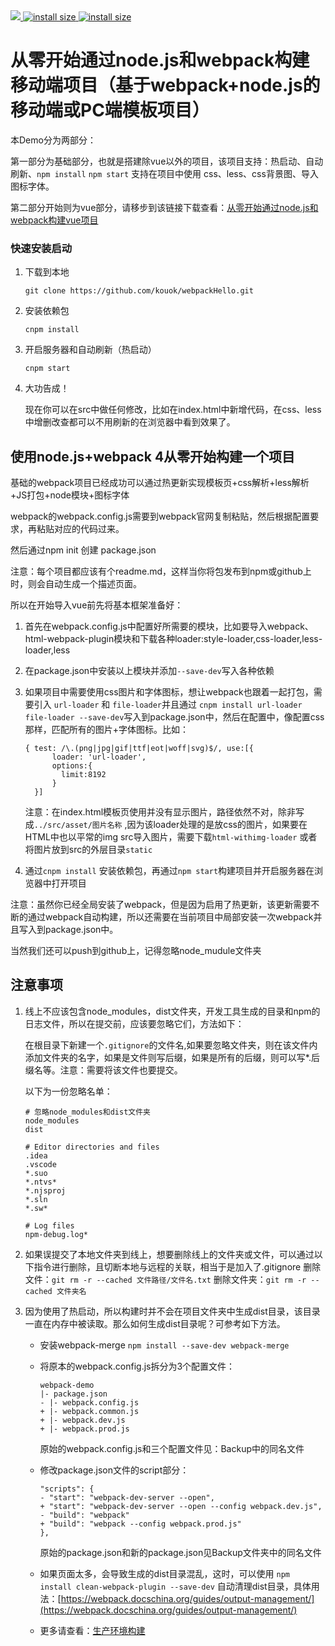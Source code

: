 <a href="https://www.npmjs.com/">
    <img src="https://img.shields.io/badge/npm-%3E5.6.0-green.svg">
</a>
<a href="https://nodejs.org/">
    <img src="https://img.shields.io/badge/node.js-%3E8.11-green.svg" alt="install size">
</a>
<a href="https://www.webpackjs.com/">
    <img src="https://img.shields.io/badge/webpack-%3E4.17-blue.svg" alt="install size">
</a>

# 从零开始通过node.js和webpack构建移动端项目（基于webpack+node.js的移动端或PC端模板项目）

本Demo分为两部分：

第一部分为基础部分，也就是搭建除vue以外的项目，该项目支持：热启动、自动刷新、`npm install` `npm start` 支持在项目中使用 css、less、css背景图、导入图标字体。

第二部分开始则为vue部分，请移步到该链接下载查看：[从零开始通过node.js和webpack构建vue项目](https://github.com/kouok/webpackHelloVue)

### 快速安装启动

1. 下载到本地

    `git clone https://github.com/kouok/webpackHello.git`

2. 安装依赖包

    `cnpm install`

3. 开启服务器和自动刷新（热启动）

    `cnpm start`

4. 大功告成！

    现在你可以在src中做任何修改，比如在index.html中新增代码，在css、less中增删改查都可以不用刷新的在浏览器中看到效果了。

## 使用node.js+webpack 4从零开始构建一个项目

基础的webpack项目已经成功可以通过热更新实现模板页+css解析+less解析+JS打包+node模块+图标字体

webpack的webpack.config.js需要到webpack官网复制粘贴，然后根据配置要求，再粘贴对应的代码过来。

然后通过npm  init 创建 package.json

注意：每个项目都应该有个readme.md，这样当你将包发布到npm或github上时，则会自动生成一个描述页面。

所以在开始导入vue前先将基本框架准备好：

1. 首先在webpack.config.js中配置好所需要的模块，比如要导入webpack、html-webpack-plugin模块和下载各种loader:style-loader,css-loader,less-loader,less

2. 在package.json中安装以上模块并添加`--save-dev`写入各种依赖

3. 如果项目中需要使用css图片和字体图标，想让webpack也跟着一起打包，需要引入 `url-loader` 和 `file-loader`并且通过 `cnpm install url-loader file-loader --save-dev`写入到package.json中，然后在配置中，像配置css那样，匹配所有的图片+字体图标。比如：
    ```
    { test: /\.(png|jpg|gif|ttf|eot|woff|svg)$/, use:[{
          loader: 'url-loader',
          options:{
            limit:8192
          }
      }]
    ```
    注意：在index.html模板页使用并没有显示图片，路径依然不对，除非写成`../src/asset/图片名称` ,因为该loader处理的是放css的图片，如果要在HTML中也以平常的img src导入图片，需要下载`html-withimg-loader` 或者将图片放到src的外层目录`static`

4. 通过`cnpm install` 安装依赖包，再通过`npm start`构建项目并开启服务器在浏览器中打开项目

注意：虽然你已经全局安装了webpack，但是因为启用了热更新，该更新需要不断的通过webpack自动构建，所以还需要在当前项目中局部安装一次webpack并且写入到package.json中。

当然我们还可以push到github上，记得忽略node_mudule文件夹

## 注意事项

1. 线上不应该包含node_modules，dist文件夹，开发工具生成的目录和npm的日志文件，所以在提交前，应该要忽略它们，方法如下：

    在根目录下新建一个`.gitignore`的文件名,如果要忽略文件夹，则在该文件内添加文件夹的名字，如果是文件则写后缀，如果是所有的后缀，则可以写*.后缀名等。注意：需要将该文件也要提交。

    以下为一份忽略名单：

    ```
    # 忽略node_modules和dist文件夹
    node_modules
    dist

    # Editor directories and files
    .idea
    .vscode
    *.suo
    *.ntvs*
    *.njsproj
    *.sln
    *.sw*

    # Log files
    npm-debug.log*
    ```


2. 如果误提交了本地文件夹到线上，想要删除线上的文件夹或文件，可以通过以下指令进行删除，且切断本地与远程的关联，相当于是加入了.gitignore
    删除文件：`git rm -r --cached 文件路径/文件名.txt`
    删除文件夹：`git rm -r --cached 文件夹名`

3. 因为使用了热启动，所以构建时并不会在项目文件夹中生成dist目录，该目录一直在内存中被读取。那么如何生成dist目录呢？可参考如下方法。

    + 安装webpack-merge `npm install --save-dev webpack-merge`
    + 将原本的webpack.config.js拆分为3个配置文件：

        ```
        webpack-demo
        |- package.json
        - |- webpack.config.js
        + |- webpack.common.js
        + |- webpack.dev.js
        + |- webpack.prod.js
        ```
        原始的webpack.config.js和三个配置文件见：Backup中的同名文件

    + 修改package.json文件的script部分：

        ```
        "scripts": {
        - "start": "webpack-dev-server --open",
        + "start": "webpack-dev-server --open --config webpack.dev.js",
        - "build": "webpack"
        + "build": "webpack --config webpack.prod.js"
        },
        ```

        原始的package.json和新的package.json见Backup文件夹中的同名文件

    + 如果页面太多，会导致生成的dist目录混乱，这时，可以使用 `npm install clean-webpack-plugin --save-dev` 自动清理dist目录，具体用法：[https://webpack.docschina.org/guides/output-management/](https://webpack.docschina.org/guides/output-management/)

    + 更多请查看：[生产环境构建](https://webpack.docschina.org/guides/production/)